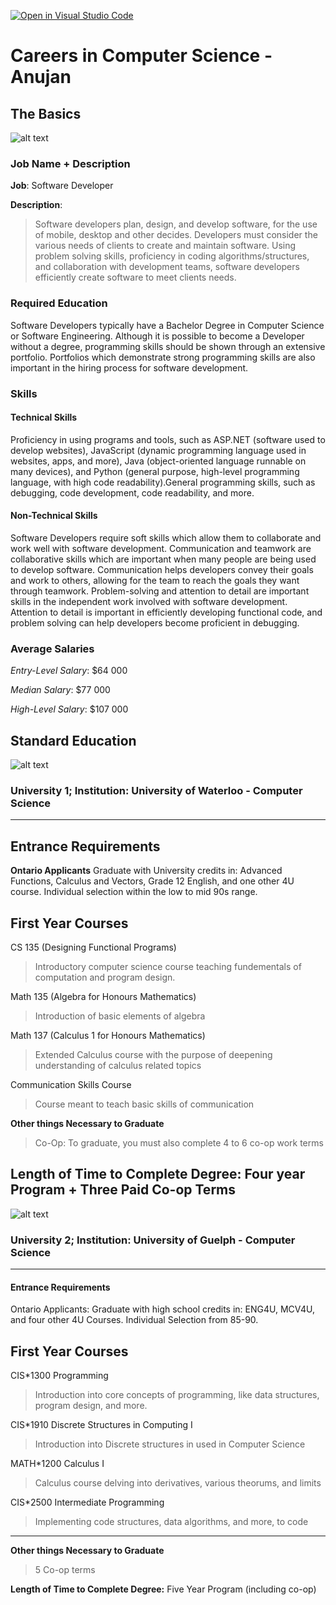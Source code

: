 [![Open in Visual Studio Code](https://classroom.github.com/assets/open-in-vscode-c66648af7eb3fe8bc4f294546bfd86ef473780cde1dea487d3c4ff354943c9ae.svg)](https://classroom.github.com/online_ide?assignment_repo_id=8706229&assignment_repo_type=AssignmentRepo)

# Careers in Computer Science - Anujan

## The Basics

![alt text](https://img.freepik.com/premium-photo/developing-programmer-development-website-design-coding-technologies-working-software-company-office_18497-1234.jpg?w=2000 "Stock Image")

### Job Name + Description 

**Job**: Software Developer

**Description**: 

> Software developers plan, design, and develop software, for the use of mobile, desktop and other decides. Developers must consider the various needs of clients to create and maintain software. Using problem solving skills, proficiency in coding algorithms/structures, and collaboration with development teams, software developers efficiently create software to meet clients needs.

### Required Education

Software Developers typically have a Bachelor Degree in Computer Science or Software Engineering. Although it is possible to become a Developer without a degree, programming skills should be shown through an extensive portfolio. Portfolios which demonstrate strong programming skills are also important in the hiring process for software development. 


### Skills

#### **Technical Skills**
Proficiency in using programs and tools, such as ASP.NET (software used to develop websites), JavaScript (dynamic programming language used in websites, apps, and more), Java (object-oriented language runnable on many devices), and Python (general purpose, high-level programming language, with high code readability).General programming skills, such as debugging, code development, code readability, and more. 

#### **Non-Technical Skills**
Software Developers require soft skills which allow them to collaborate and work well with software development. Communication and teamwork are collaborative skills which are important when many people are being used to develop software. Communication helps developers convey their goals and work to others, allowing for the team to reach the goals they want through teamwork. Problem-solving and attention to detail are important skills in the independent work involved with software development. Attention to detail is important in efficiently developing functional code, and problem solving can help developers become proficient in debugging.


### Average Salaries

*Entry-Level Salary*: $64 000

*Median Salary*: $77 000

*High-Level Salary*: $107 000

## Standard Education

![alt text](https://media-exp1.licdn.com/dms/image/D563DAQGXnBeTbnTgmA/image-scale_191_1128/0/1664807082966?e=1665853200&v=beta&t=Uyyade5d5sw4wlflA29bICFfCIM5h-L_FRpfRDn3piU "Waterloo")

### University 1; Institution: University of Waterloo - Computer Science
---


## Entrance Requirements 

**Ontario Applicants**
Graduate with University credits in: Advanced Functions, Calculus and Vectors, Grade 12 English, and one other 4U course. Individual selection within the low to mid 90s range.

**First Year Courses**
---
CS 135 (Designing Functional Programs)
> Introductory computer science course teaching fundementals of computation and program design. 

Math 135 (Algebra for Honours Mathematics)
> Introduction of basic elements of algebra

Math 137 (Calculus 1 for Honours Mathematics)
> Extended Calculus course with the purpose of deepening understanding of calculus related topics

Communication Skills Course
> Course meant to teach basic skills of communication

**Other things Necessary to Graduate**
> Co-Op: To graduate, you must also complete 4 to 6 co-op work terms 

**Length of Time to Complete Degree:** Four year Program + Three Paid Co-op Terms
---

![alt text](https://marvel-b1-cdn.bc0a.com/f00000000209359/www.uoguelph.ca/cip/sites/default/files/Copy%20of%20One%20Word%20Banner-2.png "Guelph")

### University 2; Institution: University of Guelph - Computer Science
---


#### **Entrance Requirements** 

Ontario Applicants: Graduate with high school credits in: ENG4U, MCV4U, and four other 4U Courses. Individual Selection from 85-90.

**First Year Courses**
---
CIS*1300 Programming
> Introduction into core concepts of programming, like data structures, program design, and more. 

CIS*1910 Discrete Structures in Computing I
> Introduction into Discrete structures in used in Computer Science

MATH*1200 Calculus I
> Calculus course delving into derivatives, various theorums, and limits

CIS*2500 Intermediate Programming
> Implementing code structures, data algorithms, and more, to code
---


**Other things Necessary to Graduate**
> 5 Co-op terms

**Length of Time to Complete Degree:** Five Year Program (including co-op)







